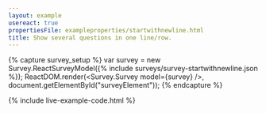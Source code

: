 ```yaml
---
layout: example
usereact: true
propertiesFile: exampleproperties/startwithnewline.html
title: Show several questions in one line/row. 
---
```

{% capture survey_setup %}
var survey = new Survey.ReactSurveyModel({% include surveys/survey-startwithnewline.json %});
ReactDOM.render(<Survey.Survey model={survey} />, document.getElementById("surveyElement"));
{% endcapture %}

{% include live-example-code.html %}
